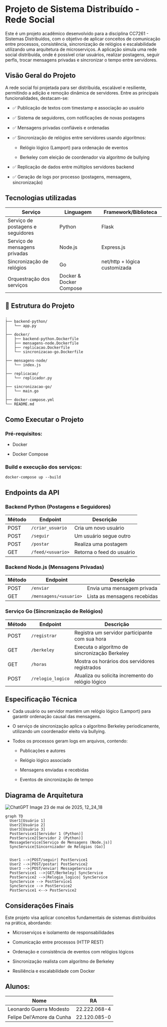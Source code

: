 # Projeto de Sistema Distribuído - Rede Social
Este é um projeto acadêmico desenvolvido para a disciplina CC7261 - Sistemas Distribuídos, com o objetivo de aplicar conceitos de comunicação entre processos, consistência, sincronização de relógios e escalabilidade utilizando uma arquitetura de microserviços.
A aplicação simula uma rede social distribuída, onde é possível criar usuários, realizar postagens, seguir perfis, trocar mensagens privadas e sincronizar o tempo entre servidores.

## Visão Geral do Projeto
A rede social foi projetada para ser distribuída, escalável e resiliente, permitindo a adição e remoção dinâmica de servidores. Entre as principais funcionalidades, destacam-se:

- ✅ Publicação de textos com timestamp e associação ao usuário

- ✅ Sistema de seguidores, com notificações de novas postagens

- ✅ Mensagens privadas confiáveis e ordenadas

- ✅ Sincronização de relógios entre servidores usando algoritmos:

  -  Relógio lógico (Lamport) para ordenação de eventos

  - Berkeley com eleição de coordenador via algoritmo de bullying

- ✅ Replicação de dados entre múltiplos servidores backend

- ✅ Geração de logs por processo (postagens, mensagens, sincronização)


## Tecnologias utilizadas
| Serviço                           | Linguagem               | Framework/Biblioteca          |
| --------------------------------- | ----------------------- | ----------------------------- |
| Serviço de postagens e seguidores | Python                  | Flask                         |
| Serviço de mensagens privadas     | Node.js                 | Express.js                    |
| Sincronização de relógios         | Go                      | net/http + lógica customizada |
| Orquestração dos serviços         | Docker & Docker Compose |                               |

## 📁 Estrutura do Projeto

```plaintext
.
├── backend-python/
│   └── app.py
│
├── docker/
│   ├── backend-python.Dockerfile
│   ├── mensagens-node.Dockerfile
│   ├── replicacao.Dockerfile
│   └── sincronizacao-go.Dockerfile
│
├── mensagens-node/
│   └── index.js
│
├── replicacao/
│   └── replicador.py
│
├── sincronizacao-go/
│   └── main.go
│
├── docker-compose.yml
└── README.md
```

## Como Executar o Projeto

### Pré-requisitos:

- Docker

- Docker Compose


### Build e execução dos serviços:

```plaintext
docker-compose up --build
```

## Endpoints da API

### Backend Python (Postagens e Seguidores)

| Método | Endpoint          | Descrição                 |
| ------ | ----------------- | ------------------------- |
| POST   | `/criar_usuario`  | Cria um novo usuário      |
| POST   | `/seguir`         | Um usuário segue outro    |
| POST   | `/postar`         | Realiza uma postagem      |
| GET    | `/feed/<usuario>` | Retorna o feed do usuário |

### Backend Node.js (Mensagens Privadas)

| Método | Endpoint               | Descrição                    |
| ------ | ---------------------- | ---------------------------- |
| POST   | `/enviar`              | Envia uma mensagem privada   |
| GET    | `/mensagens/<usuario>` | Lista as mensagens recebidas |

### Serviço Go (Sincronização de Relógios)

| Método | Endpoint          | Descrição                                         |
| ------ | ----------------- | ------------------------------------------------- |
| POST   | `/registrar`      | Registra um servidor participante com sua hora    |
| GET    | `/berkeley`       | Executa o algoritmo de sincronização Berkeley     |
| GET    | `/horas`          | Mostra os horários dos servidores registrados     |
| POST   | `/relogio_logico` | Atualiza ou solicita incremento do relógio lógico |

## Especificação Técnica
- Cada usuário ou servidor mantém um relógio lógico (Lamport) para garantir ordenação causal das mensagens.

- O serviço de sincronização aplica o algoritmo Berkeley periodicamente, utilizando um coordenador eleito via bullying.

- Todos os processos geram logs em arquivos, contendo:

  - Publicações e autores

  - Relógio lógico associado

  - Mensagens enviadas e recebidas

  - Eventos de sincronização de tempo


## Diagrama de Arquitetura
![ChatGPT Image 23 de mai  de 2025, 12_24_18](https://github.com/user-attachments/assets/05644902-2874-49e0-acdb-f4884b0a52c8)
```plaintext
graph TD
  User1[Usuário 1]
  User2[Usuário 2]
  User3[Usuário 3]
  PostService1[Servidor 1 (Python)]
  PostService2[Servidor 2 (Python)]
  MessageService[Serviço de Mensagens (Node.js)]
  SyncService[Sincornizador de Relógios (Go)]


  User1 -->|POST/seguir| PostService1
  User2 -->|POST/postar| PostService2
  User3 -->|POST/enviar| MessageService
  PostService1 -->|GET/Berkeley| SyncService
  PostService2 -->|Relogio_logico| SyncService
  SyncService --> PostService1
  SyncService --> PostService2
  PostService1 <--> PostService2
```



## Considerações Finais
Este projeto visa aplicar conceitos fundamentais de sistemas distribuídos na prática, abordando:

- Microserviços e isolamento de responsabilidades

- Comunicação entre processos (HTTP REST)

- Ordenação e consistência de eventos com relógios lógicos

- Sincronização realista com algoritmo de Berkeley

- Resiliência e escalabilidade com Docker

## Alunos:


| Nome | RA               |
| ------ | ---------------------- |
| Leonardo Guerra Modesto       | 22.222.068-4  |
| Felipe Del'Amore da Cunha     | 22.120.085-0  |

